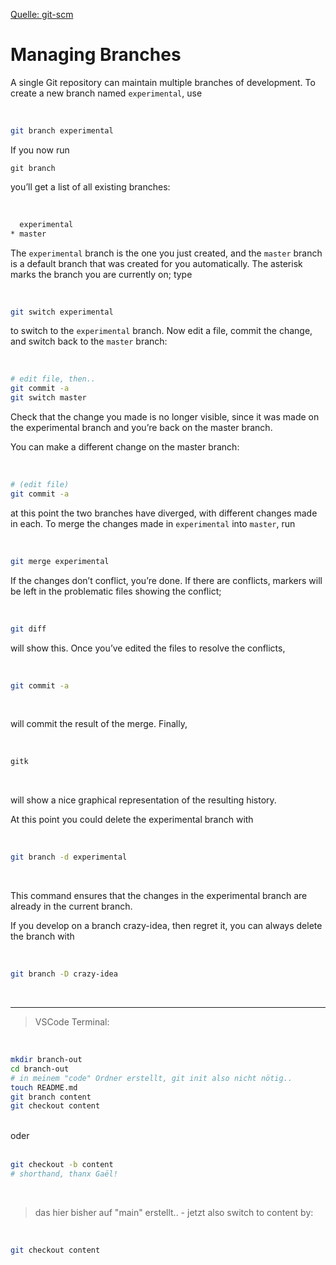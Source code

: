 [Quelle: git-scm](https://git-scm.com/docs/gittutorial#_managing_branches)

# Managing Branches


A single Git repository can maintain multiple branches of development. To create a new branch named `experimental`, use

<br />

```bash
git branch experimental
```

If you now run

`git branch`

you’ll get a list of all existing branches:

<br />

```bash
  experimental
* master
```

The `experimental` branch is the one you just created, and the `master` branch is a default branch that was created for you automatically. The asterisk marks the branch you are currently on; type

<br />

```bash
git switch experimental
```


to switch to the `experimental` branch.
Now edit a file, commit the change, and switch back to the `master` branch:

<br />

```bash
# edit file, then..
git commit -a
git switch master
```
Check that the change you made is no longer visible, since it was made on the experimental branch and you’re back on the master branch.

You can make a different change on the master branch:

<br />

```bash
# (edit file)
git commit -a
```

at this point the two branches have diverged, with different changes made in each. To merge the changes made in `experimental` into `master`, run

<br />

```bash
git merge experimental
```

If the changes don’t conflict, you’re done. If there are conflicts, markers will be left in the problematic files showing the conflict;

<br />

```bash
git diff
```

will show this. Once you’ve edited the files to resolve the conflicts,

<br />

```bash
git commit -a
```

<br />

will commit the result of the merge. Finally,

<br />

```bash
gitk
```

<br />

will show a nice graphical representation of the resulting history.

At this point you could delete the experimental branch with

<br />

```bash
git branch -d experimental
```

<br />

This command ensures that the changes in the experimental branch are already in the current branch.

If you develop on a branch crazy-idea, then regret it, you can always delete the branch with

<br />

```bash
git branch -D crazy-idea
```

<br />

---

> VSCode Terminal:

<br />

```bash
mkdir branch-out
cd branch-out
# in meinem "code" Ordner erstellt, git init also nicht nötig..
touch README.md
git branch content
git checkout content
```

<br /> 
oder 
</br>

<br />

```bash
git checkout -b content
# shorthand, thanx Gaël!
```
</br>

> das hier bisher auf "main" erstellt.. - jetzt also switch to content by:

<br />

```bash
git checkout content
```
</br>
